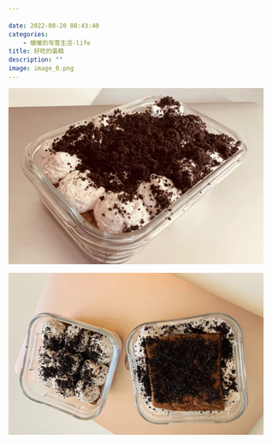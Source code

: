 ```yaml
---

date: 2022-08-20 08:43:40
categories:
    - 暖暖的写意生活-life
title: 好吃的蛋糕
description: ""
image: image_0.png
---
```


![](image_0.png)  
  
![](image_1.png)